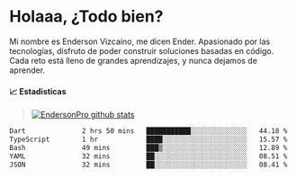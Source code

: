 
# Holaaa, ¿Todo bien?

Mi nombre es Enderson Vizcaíno, me dicen Ender. Apasionado por las tecnologías, disfruto de poder construir soluciones basadas en código. Cada reto está lleno de grandes aprendizajes, y nunca dejamos de aprender. 

#### :chart_with_upwards_trend: Estadisticas
> [![EndersonPro github stats](https://github-readme-stats.vercel.app/api?username=endersonpro&theme=vue-dark&show_icons=true)](https://github.com/anuraghazra/github-readme-stats) 


<!--START_SECTION:waka-->

```txt
Dart              2 hrs 50 mins   ███████████░░░░░░░░░░░░░░   44.18 %
TypeScript        1 hr            ████░░░░░░░░░░░░░░░░░░░░░   15.57 %
Bash              49 mins         ███▒░░░░░░░░░░░░░░░░░░░░░   12.89 %
YAML              32 mins         ██░░░░░░░░░░░░░░░░░░░░░░░   08.51 %
JSON              32 mins         ██░░░░░░░░░░░░░░░░░░░░░░░   08.41 %
```

<!--END_SECTION:waka-->

[website]: https://endersonpro.github.io/portfolio/
[twitter]: https://twitter.com/endersonj_
[youtube]: https://youtube.com/ByEnderson
[instagram]: https://instagram.com/endersonvizc
[linkedin]: https://www.linkedin.com/in/enderson-vizcaino-2aa927175/
